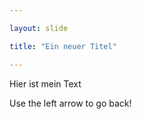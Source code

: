 ```yaml
---

layout: slide

title: "Ein neuer Titel"

---
```


Hier ist mein Text

Use the left arrow to go back!
